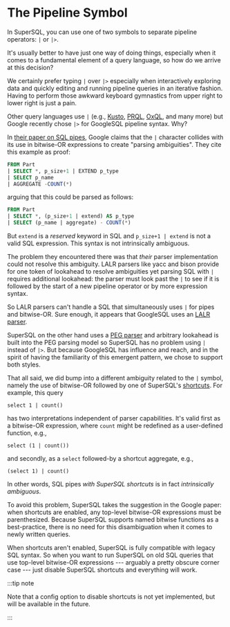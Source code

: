 # The Pipeline Symbol

In SuperSQL, you can use one of two symbols to separate pipeline operators: `|` or `|>`.

It's usually better to have just one way of doing things, especially when it comes
to a fundamental element of a query language, so how do we arrive at this decision?

We certainly prefer typing `|` over `|>` especially when interactively exploring data
and quickly editing and running pipeline queries in an iterative fashion.  Having to
perform those awkward keyboard gymnastics from upper right to lower right is just
a pain.

Other query languages use `|` (e.g.,
[Kusto](https://learn.microsoft.com/en-us/kusto/query/?view=microsoft-fabric),
[PRQL](https://prql-lang.org/),
[OxQL](https://rfd.shared.oxide.computer/rfd/0463), and many more)
but Google recently chose `|>` for GoogleSQL pipeline syntax.  Why?

In [their paper on SQL pipes](https://research.google/pubs/sql-has-problems-we-can-fix-them-pipe-syntax-in-sql/),
Google claims that the `|` character collides with its use in bitwise-OR expressions
to create "parsing ambiguities".  They cite this example as proof:
```sql
FROM Part
| SELECT *, p_size+1 | EXTEND p_type
| SELECT p_name
| AGGREGATE -COUNT(*)
```
arguing that this could be parsed as follows:
```sql
FROM Part
| SELECT *, (p_size+1 | extend) AS p_type
| SELECT (p_name | aggregate) - COUNT(*)
```
But `extend` is a _reserved_ keyword in SQL and `p_size+1 | extend` is
not a valid SQL expression.  This syntax is not intrinsically ambiguous.

The problem they encountered there was that _their_ parser implementation
could not resolve this ambiguity.  LALR parsers like yacc and bison provide for
one token of lookahead to resolve ambiguities yet parsing SQL with `|`
requires additional lookahead: the parser must look past the `|` to
see if it is followed by the start of a new pipeline operator or by more
expression syntax.

So LALR parsers can't handle a SQL that simultaneously uses `|` for pipes
and bitwise-OR.  Sure enough, it appears that GoogleSQL uses an
[LALR parser](https://github.com/google/zetasql/blob/master/zetasql/parser/bison_parser.y).

SuperSQL on the other hand uses a
[PEG parser](https://en.wikipedia.org/wiki/Parsing_expression_grammar)
and arbitrary lookahead is built into the PEG parsing model so
SuperSQL has no problem using `|` instead of `|>`.
But because GoogleSQL has influence and reach,
and in the spirit of having the familiarity of this emergent pattern, we chose
to support both styles.

That all said, we did bump into a different ambiguity related to the `|` symbol,
namely the use of bitwise-OR followed by one of SuperSQL's
[shortcuts](https://zed.brimdata.io/docs/language/pipeline-model#implied-operators).  For example, this query
```
select 1 | count()
```
has two interpretations independent of parser capabilities.
It's valid first as a bitwise-OR expression, where `count` might be redefined as
a user-defined function, e.g.,
```
select (1 | count())
```
and secondly, as a `select` followed-by a shortcut aggregate, e.g.,
```
(select 1) | count()
```
In other words, SQL pipes _with SuperSQL shortcuts_ is in fact
_intrinsically ambiguous_.

To avoid this problem, SuperSQL takes the suggestion in the Google paper:
when shortcuts are enabled, any top-level bitwise-OR expressions
must be parenthesized.  Because SuperSQL supports
named bitwise functions as a best-practice, there is no need for this
disambiguation when it comes to newly written queries.

When shortcuts aren't enabled, SuperSQL is fully compatible with legacy SQL syntax.
So when you want to run SuperSQL on old SQL queries that use top-level
bitwise-OR expressions --- arguably a pretty obscure corner case --- just disable
SuperSQL shortcuts and everything will work.

:::tip note

Note that a config option to disable shortcuts is not yet implemented, but will be
available in the future.

:::
